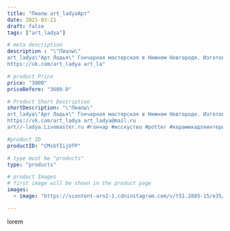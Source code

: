```yaml
---
title: "Пиалы art_ladyaАрт"
date: 2021-03-21
draft: false
tags: ["art_ladya"]

# meta description
description : "\"Пиалы\" 
art_ladya\"Арт Ладья\" Гончарная мастерская в Нижнем Новгороде. Изготовление керамики и мастер//-классы по обучению. 
https://vk.com/art_ladya art_la"

# product Price
price: "3000"
priceBefore: "3600.0"

# Product Short Description
shortDescription: "\"Пиалы\" 
art_ladya\"Арт Ладья\" Гончарная мастерская в Нижнем Новгороде. Изготовление керамики и мастер//-классы по обучению. 
https://vk.com/art_ladya art_ladya@mail.ru 
art//-ladya.Livemaster.ru #гончар #исскуство #potter #керамикадляинтерьера #керамикаручнаяработа #гончарнаямастерская #керамиканазаказ #handmade #посудаизглины #керамика #гончарнаяпосуда #эксклюзивнаякерамика #dishes #decor #ceramicar #mug #claygoods #tankard #earthenware #ceramic #design #пиалы #magic #японскиепиалы #ceramicart #pint #clay #авторскаякерамика"

#product ID
productID: "CMsbfIijUfP"

# type must be "products"
type: "products"

# product Images
# first image will be shown in the product page
images:
  - image: "https://scontent-arn2-1.cdninstagram.com/v/t51.2885-15/e35/162455815_756502961721124_6940209081942913658_n.jpg?se=8&tp=1&_nc_ht=scontent-arn2-1.cdninstagram.com&_nc_cat=104&_nc_ohc=cTAUI48B1dkAX_ex9TC&ccb=7-4&oh=f6ea407b763abb9faba03c75aa4d53f1&oe=6083AE48&_nc_sid=86f79a&ig_cache_key=MjUzNDUyMTU3NzAzMTk0NDE0Mw%3D%3D.2-ccb7-4"

---
```

lorem
